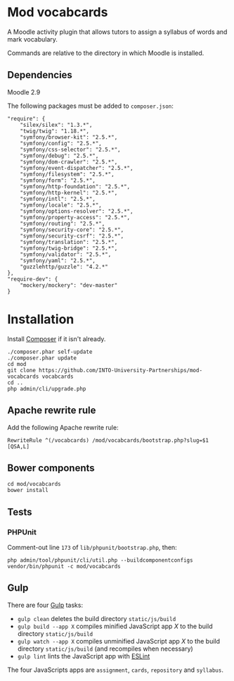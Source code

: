 # Mod vocabcards

A Moodle activity plugin that allows tutors to assign a syllabus of words and mark vocabulary.

Commands are relative to the directory in which Moodle is installed.

## Dependencies

Moodle 2.9

The following packages must be added to `composer.json`:

    "require": {
        "silex/silex": "1.3.*",
        "twig/twig": "1.18.*",
        "symfony/browser-kit": "2.5.*",
        "symfony/config": "2.5.*",
        "symfony/css-selector": "2.5.*",
        "symfony/debug": "2.5.*",
        "symfony/dom-crawler": "2.5.*",
        "symfony/event-dispatcher": "2.5.*",
        "symfony/filesystem": "2.5.*",
        "symfony/form": "2.5.*",
        "symfony/http-foundation": "2.5.*",
        "symfony/http-kernel": "2.5.*",
        "symfony/intl": "2.5.*",
        "symfony/locale": "2.5.*",
        "symfony/options-resolver": "2.5.*",
        "symfony/property-access": "2.5.*",
        "symfony/routing": "2.5.*",
        "symfony/security-core": "2.5.*",
        "symfony/security-csrf": "2.5.*",
        "symfony/translation": "2.5.*",
        "symfony/twig-bridge": "2.5.*",
        "symfony/validator": "2.5.*",
        "symfony/yaml": "2.5.*",
        "guzzlehttp/guzzle": "4.2.*"
    },
    "require-dev": {
        "mockery/mockery": "dev-master"
    }

# Installation

Install [Composer](https://getcomposer.org/download/) if it isn't already.

    ./composer.phar self-update
    ./composer.phar update
    cd mod
    git clone https://github.com/INTO-University-Partnerships/mod-vocabcards vocabcards
    cd ..
    php admin/cli/upgrade.php

## Apache rewrite rule

Add the following Apache rewrite rule:

    RewriteRule ^(/vocabcards) /mod/vocabcards/bootstrap.php?slug=$1 [QSA,L]

## Bower components

    cd mod/vocabcards
    bower install

## Tests

### PHPUnit

Comment-out line `173` of `lib/phpunit/bootstrap.php`, then:

    php admin/tool/phpunit/cli/util.php --buildcomponentconfigs
    vendor/bin/phpunit -c mod/vocabcards

## Gulp

There are four [Gulp](http://gulpjs.com/) tasks:

* `gulp clean` deletes the build directory `static/js/build`
* `gulp build --app X` compiles minified JavaScript app *X* to the build directory `static/js/build`
* `gulp watch --app X` compiles unminified JavaScript app *X* to the build directory `static/js/build` (and recompiles when necessary)
* `gulp lint` lints the JavaScript app with [ESLint](http://eslint.org/)

The four JavaScripts apps are `assignment`, `cards`, `repository` and `syllabus`.
